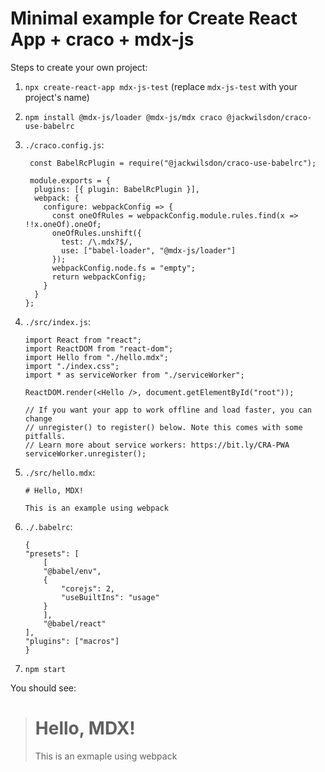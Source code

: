 # Minimal example for Create React App + craco + mdx-js

Steps to create your own project:

1. `npx create-react-app mdx-js-test` (replace `mdx-js-test` with your project's name)
2. `npm install @mdx-js/loader @mdx-js/mdx craco @jackwilsdon/craco-use-babelrc`
3. `./craco.config.js`:

   ```
    const BabelRcPlugin = require("@jackwilsdon/craco-use-babelrc");

    module.exports = {
     plugins: [{ plugin: BabelRcPlugin }],
     webpack: {
       configure: webpackConfig => {
         const oneOfRules = webpackConfig.module.rules.find(x => !!x.oneOf).oneOf;
         oneOfRules.unshift({
           test: /\.mdx?$/,
           use: ["babel-loader", "@mdx-js/loader"]
         });
         webpackConfig.node.fs = "empty";
         return webpackConfig;
       }
     }
   };
   ```

4. `./src/index.js`:

   ```
   import React from "react";
   import ReactDOM from "react-dom";
   import Hello from "./hello.mdx";
   import "./index.css";
   import * as serviceWorker from "./serviceWorker";

   ReactDOM.render(<Hello />, document.getElementById("root"));

   // If you want your app to work offline and load faster, you can change
   // unregister() to register() below. Note this comes with some pitfalls.
   // Learn more about service workers: https://bit.ly/CRA-PWA
   serviceWorker.unregister();
   ```

5. `./src/hello.mdx`:

   ```
   # Hello, MDX!

   This is an example using webpack
   ```

6. `./.babelrc`:
   ```
   {
   "presets": [
       [
       "@babel/env",
       {
           "corejs": 2,
           "useBuiltIns": "usage"
       }
       ],
       "@babel/react"
   ],
   "plugins": ["macros"]
   }
   ```
7. `npm start`

You should see:

> # Hello, MDX!
>
> This is an exmaple using webpack
